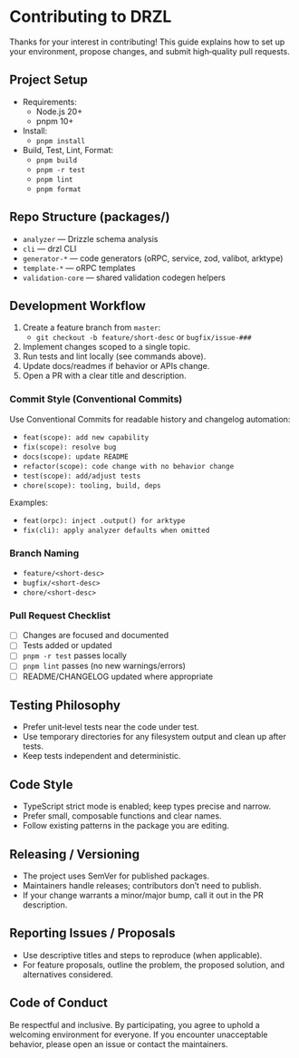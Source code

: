 # Contributing to DRZL

Thanks for your interest in contributing! This guide explains how to set up your environment, propose changes, and submit high‑quality pull requests.

## Project Setup

- Requirements:
  - Node.js 20+
  - pnpm 10+
- Install:
  - `pnpm install`
- Build, Test, Lint, Format:
  - `pnpm build`
  - `pnpm -r test`
  - `pnpm lint`
  - `pnpm format`

## Repo Structure (packages/)

- `analyzer` — Drizzle schema analysis
- `cli` — drzl CLI
- `generator-*` — code generators (oRPC, service, zod, valibot, arktype)
- `template-*` — oRPC templates
- `validation-core` — shared validation codegen helpers

## Development Workflow

1. Create a feature branch from `master`:
   - `git checkout -b feature/short-desc` or `bugfix/issue-###`
2. Implement changes scoped to a single topic.
3. Run tests and lint locally (see commands above).
4. Update docs/readmes if behavior or APIs change.
5. Open a PR with a clear title and description.

### Commit Style (Conventional Commits)

Use Conventional Commits for readable history and changelog automation:

- `feat(scope): add new capability`
- `fix(scope): resolve bug`
- `docs(scope): update README`
- `refactor(scope): code change with no behavior change`
- `test(scope): add/adjust tests`
- `chore(scope): tooling, build, deps`

Examples:

- `feat(orpc): inject .output() for arktype`
- `fix(cli): apply analyzer defaults when omitted`

### Branch Naming

- `feature/<short-desc>`
- `bugfix/<short-desc>`
- `chore/<short-desc>`

### Pull Request Checklist

- [ ] Changes are focused and documented
- [ ] Tests added or updated
- [ ] `pnpm -r test` passes locally
- [ ] `pnpm lint` passes (no new warnings/errors)
- [ ] README/CHANGELOG updated where appropriate

## Testing Philosophy

- Prefer unit‑level tests near the code under test.
- Use temporary directories for any filesystem output and clean up after tests.
- Keep tests independent and deterministic.

## Code Style

- TypeScript strict mode is enabled; keep types precise and narrow.
- Prefer small, composable functions and clear names.
- Follow existing patterns in the package you are editing.

## Releasing / Versioning

- The project uses SemVer for published packages.
- Maintainers handle releases; contributors don’t need to publish.
- If your change warrants a minor/major bump, call it out in the PR description.

## Reporting Issues / Proposals

- Use descriptive titles and steps to reproduce (when applicable).
- For feature proposals, outline the problem, the proposed solution, and alternatives considered.

## Code of Conduct

Be respectful and inclusive. By participating, you agree to uphold a welcoming environment for everyone. If you encounter unacceptable behavior, please open an issue or contact the maintainers.

